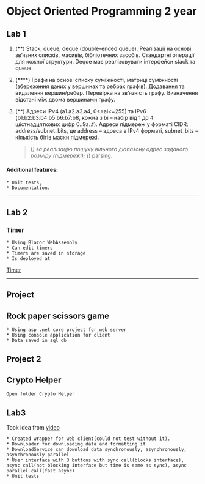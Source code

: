 # Object Oriented Programming 2 year

## Lab 1
1. (**) Stack, queue, deque (double-ended queue). Реалізації на основі зв’язних списків, масивів, бібліотечних засобів. Стандартні операції для кожної структури. Deque має реалізовувати інтерфейси stack та queue.
2. (****) Графи на основі списку суміжності, матриці суміжності (збереження даних у вершинах та ребрах графів). Додавання та видалення вершин/ребер. Перевірка на зв’язність графу. Визначення відстані між двома вершинами графу.
3. (**) Адреси IPv4 (a1.a2.a3.a4, 0<=ai<=255) та IPv6 (b1:b2:b3:b4:b5:b6:b7:b8, кожна з bi – набір від 1 до 4 шістнадцяткових цифр 0..9a..f). Адреси підмереж у форматі CIDR: address/subnet_bits, де address – адреса в IPv4 форматі, subnet_bits – кількість бітів маски підмережі.

    >(*) за реалізацію пошуку вільного діапазону адрес заданого розміру (підмережі);
    >(*) parsing.

#### Additional features:
    * Unit tests,
    * Documentation.
---
## Lab 2
### Timer
    * Using Blazor WebAssembly
    * Can edit timers
    * Timers are saved in storage
    * Is deployed at
   [Timer](https://d3jl2hjpzvti0j.cloudfront.net/)

---
## Project
## Rock paper scissors game
    * Using asp .net core project for web server
    * Using console application for client
    * Data saved in sql db
   
## Project 2
## Crypto Helper
    Open folder Crypto Helper

## Lab3
Took idea from [video](https://www.youtube.com/watch?v=2moh18sh5p4/)

    * Created wrapper for web client(could not test without it).
    * Downloader for downloading data and formatting it
    * DownloadService can download data synchronously, asynchronously, asynchronously parallel
    * User interface with 3 buttons with sync call(blocks interface), async call(not blocking interface but time is same as sync), async parallel call(fast async)
    * Unit tests